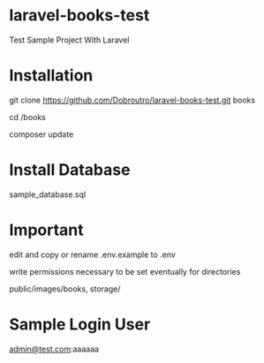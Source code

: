 # laravel-books-test
Test Sample Project With Laravel


# Installation 

git clone https://github.com/Dobroutro/laravel-books-test.git books 

cd /books

composer update

# Install Database

sample_database.sql 


# Important

edit and copy or rename .env.example to .env

write permissions necessary to be set eventually for directories

public/images/books, storage/


# Sample Login User
admin@test.com:aaaaaa